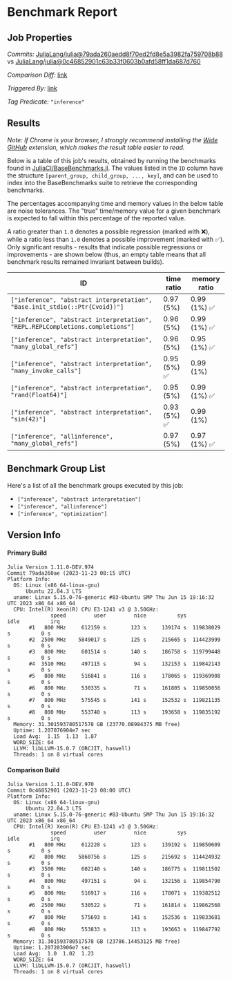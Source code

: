 # Benchmark Report

## Job Properties

*Commits:* [JuliaLang/julia@79ada260aedd8f70ed2fd8e5a3982fa759708b88](https://github.com/JuliaLang/julia/commit/79ada260aedd8f70ed2fd8e5a3982fa759708b88) vs [JuliaLang/julia@0c46852901c63b33f0603b0afd58ff1da687d760](https://github.com/JuliaLang/julia/commit/0c46852901c63b33f0603b0afd58ff1da687d760)

*Comparison Diff:* [link](https://github.com/JuliaLang/julia/compare/0c46852901c63b33f0603b0afd58ff1da687d760..79ada260aedd8f70ed2fd8e5a3982fa759708b88)

*Triggered By:* [link](https://github.com/JuliaLang/julia/pull/52284#issuecomment-1823958996)

*Tag Predicate:* `"inference"`

## Results

*Note: If Chrome is your browser, I strongly recommend installing the [Wide GitHub](https://chrome.google.com/webstore/detail/wide-github/kaalofacklcidaampbokdplbklpeldpj?hl=en)
extension, which makes the result table easier to read.*

Below is a table of this job's results, obtained by running the benchmarks found in
[JuliaCI/BaseBenchmarks.jl](https://github.com/JuliaCI/BaseBenchmarks.jl). The values
listed in the `ID` column have the structure `[parent_group, child_group, ..., key]`,
and can be used to index into the BaseBenchmarks suite to retrieve the corresponding
benchmarks.

The percentages accompanying time and memory values in the below table are noise tolerances. The "true"
time/memory value for a given benchmark is expected to fall within this percentage of the reported value.

A ratio greater than `1.0` denotes a possible regression (marked with :x:), while a ratio less
than `1.0` denotes a possible improvement (marked with :white_check_mark:). Only significant results - results
that indicate possible regressions or improvements - are shown below (thus, an empty table means that all
benchmark results remained invariant between builds).

| ID | time ratio | memory ratio |
|----|------------|--------------|
| `["inference", "abstract interpretation", "Base.init_stdio(::Ptr{Cvoid})"]` | 0.97 (5%)  | 0.99 (1%) :white_check_mark: |
| `["inference", "abstract interpretation", "REPL.REPLCompletions.completions"]` | 0.96 (5%)  | 0.99 (1%) :white_check_mark: |
| `["inference", "abstract interpretation", "many_global_refs"]` | 0.96 (5%)  | 0.95 (1%) :white_check_mark: |
| `["inference", "abstract interpretation", "many_invoke_calls"]` | 0.95 (5%) :white_check_mark: | 0.99 (1%)  |
| `["inference", "abstract interpretation", "rand(Float64)"]` | 0.95 (5%)  | 0.99 (1%) :white_check_mark: |
| `["inference", "abstract interpretation", "sin(42)"]` | 0.93 (5%) :white_check_mark: | 0.99 (1%)  |
| `["inference", "allinference", "many_global_refs"]` | 0.97 (5%)  | 0.97 (1%) :white_check_mark: |

## Benchmark Group List

Here's a list of all the benchmark groups executed by this job:

- `["inference", "abstract interpretation"]`
- `["inference", "allinference"]`
- `["inference", "optimization"]`

## Version Info

#### Primary Build

```
Julia Version 1.11.0-DEV.974
Commit 79ada260ae (2023-11-23 08:15 UTC)
Platform Info:
  OS: Linux (x86_64-linux-gnu)
      Ubuntu 22.04.3 LTS
  uname: Linux 5.15.0-76-generic #83-Ubuntu SMP Thu Jun 15 19:16:32 UTC 2023 x86_64 x86_64
  CPU: Intel(R) Xeon(R) CPU E3-1241 v3 @ 3.50GHz: 
              speed         user         nice          sys         idle          irq
       #1   800 MHz     612159 s        123 s     139174 s  119838029 s          0 s
       #2  2500 MHz    5849017 s        125 s     215665 s  114423999 s          0 s
       #3   800 MHz     601514 s        140 s     186758 s  119799448 s          0 s
       #4  3510 MHz     497115 s         94 s     132153 s  119842143 s          0 s
       #5   800 MHz     516841 s        116 s     178065 s  119369908 s          0 s
       #6   800 MHz     530335 s         71 s     161805 s  119850056 s          0 s
       #7   800 MHz     575545 s        141 s     152532 s  119821135 s          0 s
       #8   800 MHz     553740 s        113 s     193658 s  119835192 s          0 s
  Memory: 31.301593780517578 GB (23770.08984375 MB free)
  Uptime: 1.207076904e7 sec
  Load Avg:  1.15  1.13  1.87
  WORD_SIZE: 64
  LLVM: libLLVM-15.0.7 (ORCJIT, haswell)
  Threads: 1 on 8 virtual cores

```

#### Comparison Build

```
Julia Version 1.11.0-DEV.970
Commit 0c46852901 (2023-11-23 08:00 UTC)
Platform Info:
  OS: Linux (x86_64-linux-gnu)
      Ubuntu 22.04.3 LTS
  uname: Linux 5.15.0-76-generic #83-Ubuntu SMP Thu Jun 15 19:16:32 UTC 2023 x86_64 x86_64
  CPU: Intel(R) Xeon(R) CPU E3-1241 v3 @ 3.50GHz: 
              speed         user         nice          sys         idle          irq
       #1   800 MHz     612220 s        123 s     139192 s  119850609 s          0 s
       #2   800 MHz    5860756 s        125 s     215692 s  114424932 s          0 s
       #3  3500 MHz     602140 s        140 s     186775 s  119811502 s          0 s
       #4   800 MHz     497151 s         94 s     132156 s  119854790 s          0 s
       #5   800 MHz     516917 s        116 s     178071 s  119382512 s          0 s
       #6  2500 MHz     530522 s         71 s     161814 s  119862560 s          0 s
       #7   800 MHz     575693 s        141 s     152536 s  119833681 s          0 s
       #8   800 MHz     553833 s        113 s     193663 s  119847792 s          0 s
  Memory: 31.301593780517578 GB (23786.14453125 MB free)
  Uptime: 1.207203906e7 sec
  Load Avg:  1.0  1.02  1.23
  WORD_SIZE: 64
  LLVM: libLLVM-15.0.7 (ORCJIT, haswell)
  Threads: 1 on 8 virtual cores

```
